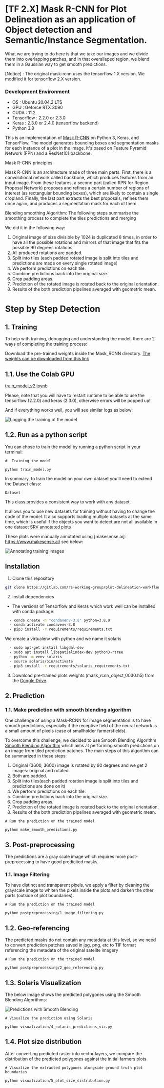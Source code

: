 # [TF 2.X] Mask R-CNN for Plot Delineation as an application of Object detection and Semantic/Instance Segmentation.

What we are trying to do here is that we take our images and we divide them into overlapping patches, and in that overallaped region, we blend them in a Gaussian way to get smooth predictions.

[Notice] : The original mask-rcnn uses the tensorflow 1.X version. We modified it for tensorflow 2.X version.


### Development Environment

- OS : Ubuntu 20.04.2 LTS
- GPU : Geforce RTX 3090
- CUDA : 11.2
- Tensorflow : 2.2.0 or 2.3.0
- Keras : 2.3.0 or 2.4.0 (tensorflow backend)
- Python 3.8

This is an implementation of [Mask R-CNN](https://arxiv.org/abs/1703.06870) on Python 3, Keras, and TensorFlow. The model generates bounding boxes and segmentation masks for each instance of a plot in the image. It's based on Feature Pyramid Network (FPN) and a ResNet101 backbone.

Mask R-CNN principles

Mask R-CNN is an architecture made of three main parts. First, there is a convolutional network called backbone, which produces features from an input image. From these features, a second part (called RPN for Region Proposal Network) proposes and refines a certain number of regions of interest (as rectangular bounding boxes), which are likely to contain a single cropland. Finally, the last part extracts the best proposals, refines them once again, and produces a segmentation mask for each of them.

Blending smoothing Algorithm:
The following steps summarise the smoothing process to complete the tiles predictions and merging

We did it in the following way:

  1. Original image of size divisible by 1024 is duplicated 8 times, in order to have all the possible rotations and mirrors of that image that fits the possible 90 degrees rotations.
  2. All produced rotations are padded.
  3. Split into tiles (each padded rotated image is split into tiles and predictions are made on every single rotated image)
  4. We perform predictions on each tile.
  5. Combine predictions back into the original size.
  6. Crop padding areas.
  7. Prediction of the rotated image is rotated back to the original orientation.
  8. Results of the both prediction pipelines averaged with geometric mean.

# Step by Step Detection

## 1. Training

To help with training, debugging and understanding the model, there are 2 ways of completing the training process: 

Download the pre-trained weights inside the Mask_RCNN directory. [The weights can be downloaded from this link](https://github.com/matterport/Mask_RCNN/releases/download/v2.0/mask_rcnn_coco.h5)

## 1.1. Use the Colab GPU

[train_model_v2.ipynb](notebooks/train_model_v2.ipynb)

Please, note that you will have to restart runtime to be able 
to use the tensorflow (2.2.0) and keras (2.3.0), otherwise errors will be popped up!

And if everything works well, you will see similar logs as below:

![Logging the training of the model](/photos/training_logs.png)

## 1.2. Run as a python script

You can chose to train the model by running a python script in your terminal:

```
#  Training the model

python train_model.py 
```

In summary, to train the model on your own dataset you'll need to extend the Dataset class:


```Dataset```

This class provides a consistent way to work with any dataset. 

It allows you to use new datasets for training without having to change  the code of the model. It also supports loading multiple datasets at the same time, which is useful if the objects you want to detect are not all available in one dataset [SRV annotated plots](https://drive.google.com/drive/folders/1DljtqDWoBO_-0V6eiYoSvYXkqk9W4Ift?usp=share_link)

These plots were manually annotated using [makesense.ai]: https://www.makesense.ai/ see below: 

![Annotating training images](/photos/annotating_training_images.png)


## Installation

1. Clone this repository 

```bash
git clone https://gitlab.com/rs-working-group/plot-delineation-workflow.git
```

2. Install dependencies

* The versions of Tensorflow and Keras which work well can be installed
with conda package:

```bash
  - conda create -n "condavenv-3.8" python=3.8.0
  - conda activate condavenv-3.8
  - pip3 install -r requirements/requirements.txt
```

We create a virtualenv with python and we name it solaris

```bash
  - sudo apt-get install libgdal-dev
  - sudo apt install libspatialindex-dev python3-rtree
  - python -m venv solaris 
  - source solaris/bin/activate
  - pip3 install -r requirements/solaris_requirements.txt 

```

3. Download pre-trained plots weights (mask_rcnn_object_0030.h5) from the [Google Drive](https://drive.google.com/drive/folders/1j0pBb4j5wtmO-hfiUHqEZDeQFWDhWk9b?usp=share_link).


## 2. Prediction

### 1.1. Make prediction with smooth blending algorithm

One challenge of using a Mask-RCNN for image segmentation is to have smooth predictions, especially if the receptive field of the neural network is a small amount of pixels (case of smallholder farmersfields). 

To overcome this challenge, we decided to use Smooth Blending Algorithm [Smooth Blending Algorithm](https://github.com/Vooban/Smoothly-Blend-Image-Patches) which aims at performing smooth predictions on an image from tiled prediction patches. The main steps of this algorithm can be summarized in these steps: 

  1. Original (3600, 3600) image is rotated by 90 degrees and we get 2 images: original and rotated.
  2. Both are padded.
  3. Split into tiles(each padded rotation image is split into tiles and predictions are done on it)
  4. We perform predictions on each tile.
  5. Combine predictions back into the original size.
  6. Crop padding areas.
  7. Prediction of the rotated image is rotated back to the original orientation.
  8. Results of the both prediction pipelines averaged with geometric mean.

```
# Run the prediction on the trained model

python make_smooth_predictions.py 
```

## 3. Post-preprocessing

The predictions are a gray scale image which requires more post-preprocessing to have good predicited masks.

### 1.1. Image Filtering

To have distinct and transparent pixels, we apply a filter by cleaning the grayscale image to whiten the pixels inside the plots and darken the other parts (outside of plot boundaries).

```
# Run the prediction on the trained model

python postpreprocessing/1_image_filtering.py 
```

## 1.2. Geo-referencing

The predicted masks do not contain any metadata at this level, so we need to convert prediction patches saved in jpg, png, etc to TIF format referencing the metadata of the original satelite imagery

```
# Run the prediction on the trained model

python postpreprocessing/2_geo_referencing.py 
```

## 1.3. Solaris Visualization

The below image shows the predicted polygones using the Smooth Blending Algorithms:

![Predictions with Smooth Blending](/photos/predictions_with_smooth_blending.png)

<!-- <img src="https://gitlab.com/rs-working-group/plot-delineation-workflow/blob/main/photos/predictions_with_smooth_blending.png" width="520"/>  -->


```
# Visualize the prediction using Solaris 

python visualization/4_solaris_predictions_viz.py 
```


## 1.4. Plot size distribution

After converting predicted raster into vector layers, we compare the distribution of the predicted
polygones against the initial farmers plots


```
# Visualize the extracted polygones alongside ground truth plot boundaries 

python visualization/5_plot_size_distribution.py 
```

